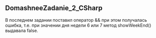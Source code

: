 ## DomashneeZadanie_2_CSharp
В последнем задании поставил оператор && при этом получалась ошибка, т.е. при значении дня недели 6 или 7 метод showWeekEnd() выдавала false.

